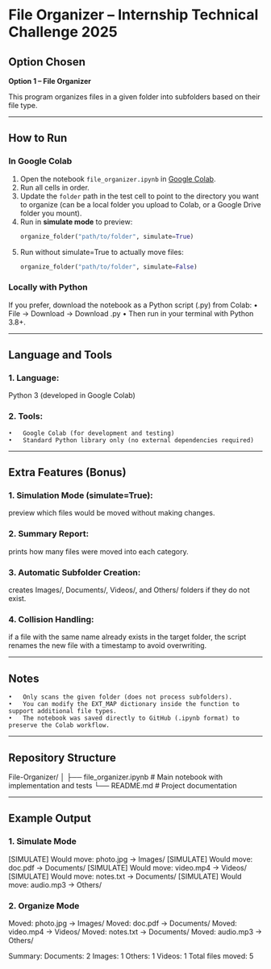 # File Organizer – Internship Technical Challenge 2025

## Option Chosen
**Option 1 – File Organizer**

This program organizes files in a given folder into subfolders based on their file type.

---

## How to Run

### In Google Colab
1. Open the notebook `file_organizer.ipynb` in [Google Colab](https://colab.research.google.com/).
2. Run all cells in order.
3. Update the `folder` path in the test cell to point to the directory you want to organize (can be a local folder you upload to Colab, or a Google Drive folder you mount).
4. Run in **simulate mode** to preview:
   ```python
   organize_folder("path/to/folder", simulate=True)
5. Run without simulate=True to actually move files:
   ```python
   organize_folder("path/to/folder", simulate=False)

### Locally with Python
If you prefer, download the notebook as a Python script (.py) from Colab:
	•	File → Download → Download .py
	•	Then run in your terminal with Python 3.8+.
 
 ---

## Language and Tools
### 1. Language: 
Python 3 (developed in Google Colab)
### 2. Tools:
	•	Google Colab (for development and testing)
	•	Standard Python library only (no external dependencies required)

---

## Extra Features (Bonus)
### 1. Simulation Mode (simulate=True): 
preview which files would be moved without making changes.
### 2. Summary Report: 
prints how many files were moved into each category.
### 3. Automatic Subfolder Creation: 
creates Images/, Documents/, Videos/, and Others/ folders if they do not exist.
### 4. Collision Handling: 
if a file with the same name already exists in the target folder, the script renames the new file with a timestamp to avoid overwriting.

---

## Notes
	•	Only scans the given folder (does not process subfolders).
	•	You can modify the EXT_MAP dictionary inside the function to support additional file types.
	•	The notebook was saved directly to GitHub (.ipynb format) to preserve the Colab workflow.

---

## Repository Structure
File-Organizer/
│
├── file_organizer.ipynb   # Main notebook with implementation and tests
└── README.md              # Project documentation

---

## Example Output

### 1. Simulate Mode

[SIMULATE] Would move: photo.jpg → Images/
[SIMULATE] Would move: doc.pdf → Documents/
[SIMULATE] Would move: video.mp4 → Videos/
[SIMULATE] Would move: notes.txt → Documents/
[SIMULATE] Would move: audio.mp3 → Others/

### 2. Organize Mode

Moved: photo.jpg → Images/
Moved: doc.pdf → Documents/
Moved: video.mp4 → Videos/
Moved: notes.txt → Documents/
Moved: audio.mp3 → Others/

Summary:
  Documents: 2
  Images: 1
  Others: 1
  Videos: 1
Total files moved: 5
